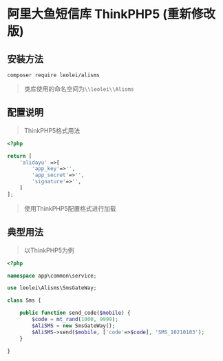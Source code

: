 # 阿里大鱼短信库 ThinkPHP5 (重新修改版)

## 安装方法
```
composer require leolei/alisms
```

>类库使用的命名空间为`\\leolei\\Alisms`

## 配置说明
>ThinkPHP5格式用法
```php
<?php

return [
    'alidayu' =>[
        'app_key'=>'',
        'app_secret'=>'',
        'signature'=>'',
    ]
];
```
>使用ThinkPHP5配置格式进行加载

## 典型用法
>以ThinkPHP5为例

```php
<?php

namespace app\common\service;

use leolei\Alisms\SmsGateWay;

class Sms {

    public function send_code($mobile) {
        $code = mt_rand(1000, 9999);
        $AliSMS = new SmsGateWay();
        $AliSMS->send($mobile, ['code'=>$code], 'SMS_10210103');
    }

}

```
